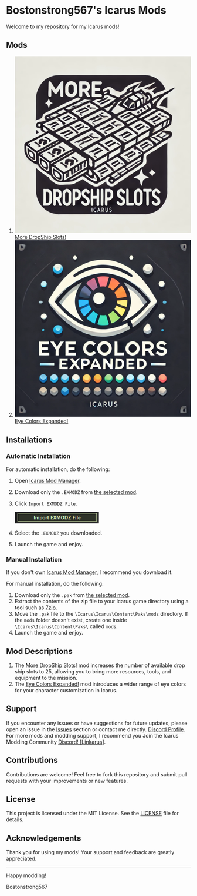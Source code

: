 # Bostonstrong567's Icarus Mods

Welcome to my repository for my Icarus mods!

## Mods

1. ![More DropShip Slots](Images/DropShipSlots.png) [More DropShip Slots!](Mods/More%20Drop%20Ship%20Slots)
2. ![Eye Colors Expanded](Images/EyeColorsExpanded.png) [Eye Colors Expanded!](Mods/Eye%20Colors%20Expanded!)

## Installations

### Automatic Installation

For automatic installation, do the following:

1. Open [Icarus Mod Manager](https://projectdaedalus.app/tools).
2. Download only the `.EXMODZ` from [the selected mod](Mods).
3. Click `Import EXMODZ File`.

    ![Tutorial Button](Images/Import.png)

4. Select the `.EXMODZ` you downloaded.
5. Launch the game and enjoy.

### Manual Installation

If you don't own [Icarus Mod Manager](https://projectdaedalus.app/tools), I recommend you download it.

For manual installation, do the following:

1. Download only the `.pak` from [the selected mod](Mods).
2. Extract the contents of the zip file to your Icarus game directory using a tool such as [7zip](https://www.7-zip.org).
3. Move the `.pak` file to the `\Icarus\Icarus\Content\Paks\mods` directory. If the `mods` folder doesn't exist, create one inside `\Icarus\Icarus\Content\Paks\` called `mods`.
4. Launch the game and enjoy.

## Mod Descriptions

1. The [More DropShip Slots!](Mods/More%20Drop%20Ship%20Slots) mod increases the number of available drop ship slots to 25, allowing you to bring more resources, tools, and equipment to the mission.
2. The [Eye Colors Expanded!](Mods/Eye%20Colors%20Expanded!) mod introduces a wider range of eye colors for your character customization in Icarus.

## Support

If you encounter any issues or have suggestions for future updates, please open an issue in the [Issues](https://github.com/bostonstrong567/Bostonstrong567-Icarus-Mods/issues) section or contact me directly. [Discord Profile](https://discordapp.com/users/267368849228169217). For more mods and modding support, I recommend you Join the Icarus Modding Community [Discord! [Linkarus]](https://discord.gg/linkarus-icarus-modding-936621749733302292).

## Contributions

Contributions are welcome! Feel free to fork this repository and submit pull requests with your improvements or new features.

## License

This project is licensed under the MIT License. See the [LICENSE](LICENSE) file for details.

## Acknowledgements

Thank you for using my mods! Your support and feedback are greatly appreciated.

---

Happy modding!

Bostonstrong567
